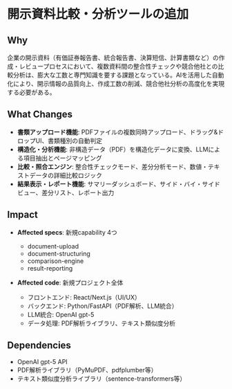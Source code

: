 # 開示資料比較・分析ツールの追加

## Why

企業の開示資料（有価証券報告書、統合報告書、決算短信、計算書類など）の作成・レビュープロセスにおいて、複数資料間の整合性チェックや競合他社との比較分析は、膨大な工数と専門知識を要する課題となっている。AIを活用した自動化により、開示情報の品質向上、作成工数の削減、競合他社分析の高度化を実現する必要がある。

## What Changes

- **書類アップロード機能**: PDFファイルの複数同時アップロード、ドラッグ&ドロップUI、書類種別の自動判定
- **構造化・分析機能**: 非構造データ（PDF）を構造化データに変換、LLMによる項目抽出とページマッピング
- **比較・照合エンジン**: 整合性チェックモード、差分分析モード、数値・テキストデータの詳細比較ロジック
- **結果表示・レポート機能**: サマリーダッシュボード、サイド・バイ・サイドビュー、差分リスト、レポート出力

## Impact

- **Affected specs**: 新規capability 4つ
  - document-upload
  - document-structuring
  - comparison-engine
  - result-reporting
  
- **Affected code**: 新規プロジェクト全体
  - フロントエンド: React/Next.js（UI/UX）
  - バックエンド: Python/FastAPI（PDF解析、LLM統合）
  - LLM統合: OpenAI gpt-5
  - データ処理: PDF解析ライブラリ、テキスト類似度分析

## Dependencies

- OpenAI gpt-5 API
- PDF解析ライブラリ（PyMuPDF、pdfplumber等）
- テキスト類似度分析ライブラリ（sentence-transformers等）


